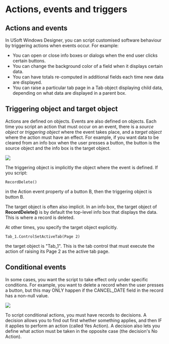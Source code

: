 # Actions, events and triggers

## Actions and events

In USoft Windows Designer, you can script customised software behaviour by triggering actions when events occur. For example:

- You can open or close info boxes or dialogs when the end user clicks certain buttons.
- You can change the background color of a field when it displays certain data.
- You can have totals re-computed in additional fields each time new data are displayed.
- You can raise a particular tab page in a Tab object displaying child data, depending on what data are displayed in a parent box.

## Triggering object and target object

Actions are defined on objects. Events are also defined on objects. Each time you script an action that must occur on an event, there is a *source object* or *triggering object* where the event takes place, and a *target object* where the action must have an effect. For example, if you want data to be cleared from an info box when the user presses a button, the button is the source object and the info box is the target object.

![](/api/Desktop%20UIs/Scripting%20in%20USoft%20Windows%20Designer/assets/7651a7c2-3b1b-4d9f-88d8-b063ca7f319c.png)

The triggering object is implicitly the object where the event is defined. If you script:

```
RecordDelete()
```

in the Action event property of a button B, then the triggering object is button B.

The target object is often also implicit. In an info box, the target object of **RecordDelete()** is by default the top-level info box that displays the data. This is where a record is deleted.

At other times, you specify the target object explicitly.

```
Tab_1.ControlSetActiveTab(Page 2)
```

the target object is "Tab_1". This is the tab control that must execute the action of raising its Page 2 as the active tab page.

## Conditional events

In some cases, you want the script to take effect only under specific conditions. For example, you want to delete a record when the user presses a button, but this may ONLY happen if the CANCEL_DATE field in the record has a non-null value.

![](/api/Desktop%20UIs/Scripting%20in%20USoft%20Windows%20Designer/assets/21cd5a03-b54d-4824-b566-f4435dea1853.png)

To script conditional actions, you must have records to decisions. A decision allows you to find out first whether something applies, and then IF it applies to perform an action (called Yes Action). A decision also lets you define what action must be taken in the opposite case (the decision's No Action).

 